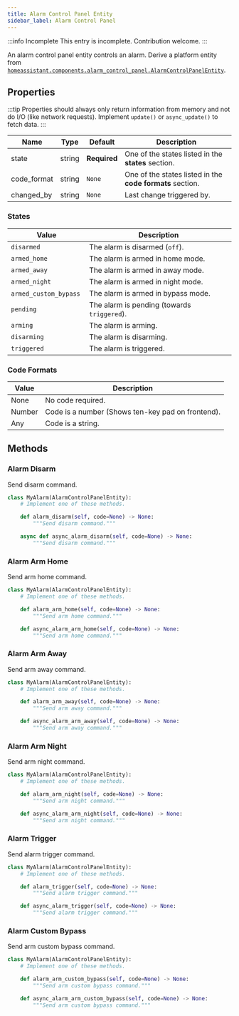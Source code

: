 ```yaml
---
title: Alarm Control Panel Entity
sidebar_label: Alarm Control Panel
---
```


:::info Incomplete
This entry is incomplete. Contribution welcome.
:::

An alarm control panel entity controls an alarm.  Derive a platform entity from [`homeassistant.components.alarm_control_panel.AlarmControlPanelEntity`](https://github.com/home-assistant/home-assistant/blob/master/homeassistant/components/alarm_control_panel/__init__.py).

## Properties

:::tip
Properties should always only return information from memory and not do I/O (like network requests). Implement `update()` or `async_update()` to fetch data.
:::

| Name | Type | Default | Description
| ---- | ---- | ------- | -----------
| state | string | **Required** | One of the states listed in the **states** section.
| code_format | string | `None` | One of the states listed in the **code formats** section.
| changed_by | string | `None` | Last change triggered by.

### States

| Value | Description
| ----- | -----------
| `disarmed` | The alarm is disarmed (`off`).
| `armed_home` | The alarm is armed in home mode.
| `armed_away` | The alarm is armed in away mode.
| `armed_night` | The alarm is armed in night mode.
| `armed_custom_bypass` |  The alarm is armed in bypass mode.
| `pending` | The alarm is pending (towards `triggered`).
| `arming` | The alarm is arming.
| `disarming` | The alarm is disarming.
| `triggered` | The alarm is triggered.

### Code Formats

| Value | Description
| ----- | -----------
| None | No code required.
| Number | Code is a number (Shows ten-key pad on frontend).
| Any | Code is a string.

## Methods

### Alarm Disarm

Send disarm command.

```python
class MyAlarm(AlarmControlPanelEntity):
    # Implement one of these methods.

    def alarm_disarm(self, code=None) -> None:
        """Send disarm command."""

    async def async_alarm_disarm(self, code=None) -> None:
        """Send disarm command."""
```

### Alarm Arm Home

Send arm home command.

```python
class MyAlarm(AlarmControlPanelEntity):
    # Implement one of these methods.

    def alarm_arm_home(self, code=None) -> None:
        """Send arm home command."""

    def async_alarm_arm_home(self, code=None) -> None:
        """Send arm home command."""
```

### Alarm Arm Away

Send arm away command.

```python
class MyAlarm(AlarmControlPanelEntity):
    # Implement one of these methods.

    def alarm_arm_away(self, code=None) -> None:
        """Send arm away command."""

    def async_alarm_arm_away(self, code=None) -> None:
        """Send arm away command."""
```

### Alarm Arm Night

Send arm night command.

```python
class MyAlarm(AlarmControlPanelEntity):
    # Implement one of these methods.

    def alarm_arm_night(self, code=None) -> None:
        """Send arm night command."""

    def async_alarm_arm_night(self, code=None) -> None:
        """Send arm night command."""
```

### Alarm Trigger

Send alarm trigger command.

```python
class MyAlarm(AlarmControlPanelEntity):
    # Implement one of these methods.

    def alarm_trigger(self, code=None) -> None:
        """Send alarm trigger command."""

    def async_alarm_trigger(self, code=None) -> None:
        """Send alarm trigger command."""
```

### Alarm Custom Bypass

Send arm custom bypass command.

```python
class MyAlarm(AlarmControlPanelEntity):
    # Implement one of these methods.

    def alarm_arm_custom_bypass(self, code=None) -> None:
        """Send arm custom bypass command."""

    def async_alarm_arm_custom_bypass(self, code=None) -> None:
        """Send arm custom bypass command."""
```
